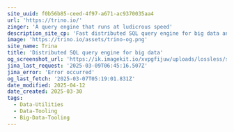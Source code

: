```yaml
---
site_uuid: f0b56b85-ceed-4f97-a671-ac9370035aa4
url: 'https://trino.io/'
zinger: 'A query engine that runs at ludicrous speed'
description_site_cp: 'Fast distributed SQL query engine for big data analytics that helps you explore your data universe.'
image: 'https://trino.io/assets/trino-og.png'
site_name: Trina
title: 'Distributed SQL query engine for big data'
og_screenshot_url: 'https://ik.imagekit.io/xvpgfijuw/uploads/lossless/screenshots/20250527_Trino_og_screenshot.jpeg'
jina_last_request: '2025-03-09T06:45:16.507Z'
jina_error: 'Error occurred'
og_last_fetch: '2025-03-07T05:19:01.831Z'
date_modified: 2025-04-12
date_created: 2025-03-30
tags:
  - Data-Utilities
  - Data-Tooling
  - Big-Data-Tooling
---
```


